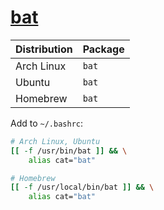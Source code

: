 # [bat](https://github.com/sharkdp/bat)

| Distribution | Package |
| ------------ | ------- |
| Arch Linux   | `bat`   |
| Ubuntu       | `bat`   |
| Homebrew     | `bat`   |

Add to `~/.bashrc`:

```bash
# Arch Linux, Ubuntu
[[ -f /usr/bin/bat ]] && \
    alias cat="bat"

# Homebrew
[[ -f /usr/local/bin/bat ]] && \
    alias cat="bat"
```
